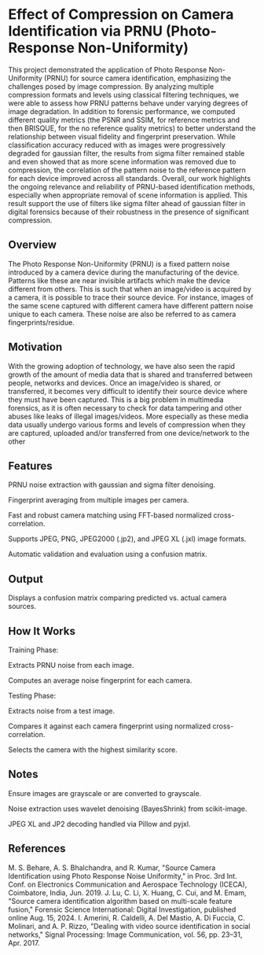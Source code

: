 # Effect of Compression on Camera Identification via PRNU (Photo-Response Non-Uniformity)
This project demonstrated the application of Photo Response Non-Uniformity (PRNU) for source camera identification, emphasizing the challenges posed by image compression. By analyzing multiple compression formats and levels using classical filtering techniques, we were able to assess how PRNU patterns behave under varying degrees of image degradation.
In addition to forensic performance, we computed different quality metrics (the  PSNR and SSIM, for reference metrics and then BRISQUE, for the no reference quality metrics) to better understand the relationship between visual fidelity and fingerprint preservation. While classification accuracy reduced with as images were progressively degraded for gaussian filter, the results from sigma filter remained stable and even showed that as more scene information was removed due to compression, the correlation of the pattern noise to the reference pattern for each device improved across all standards.
Overall, our work highlights the ongoing relevance and reliability of PRNU-based identification methods, especially when appropriate removal of scene information is applied. This result support the use of filters like sigma filter ahead of gaussian filter in digital forensics because of their robustness in the presence of significant compression.

## Overview
The Photo Response Non-Uniformity (PRNU) is a fixed pattern noise introduced by a camera device during the manufacturing of the device.
Patterns like these are near invisible artifacts which make the device different from others.
This is such that when an image/video is acquired by a camera, it is possible to trace their source device.
For instance, images of the same scene captured with different camera have different pattern noise unique to each camera.
These noise are also be referred to as camera fingerprints/residue.

## Motivation
With the growing adoption of technology, we have also seen the rapid growth of the amount of media data that is shared and transferred between people, networks and devices. 
Once an image/video is shared, or transferred, it becomes very difficult to identify their source device where they must have been captured.
This is a big problem in multimedia forensics, as it is often necessary to check for data tampering and other abuses like leaks of illegal images/videos.
More especially as these media data usually undergo various forms and levels of compression when they are captured, uploaded and/or transferred from one device/network to the other


## Features
PRNU noise extraction with gaussian and sigma filter denoising.

Fingerprint averaging from multiple images per camera.

Fast and robust camera matching using FFT-based normalized cross-correlation.

Supports JPEG, PNG, JPEG2000 (.jp2), and JPEG XL (.jxl) image formats.

Automatic validation and evaluation using a confusion matrix.

## Output

Displays a confusion matrix comparing predicted vs. actual camera sources.

## How It Works
Training Phase:

Extracts PRNU noise from each image.

Computes an average noise fingerprint for each camera.

Testing Phase:

Extracts noise from a test image.

Compares it against each camera fingerprint using normalized cross-correlation.

Selects the camera with the highest similarity score.

## Notes
Ensure images are grayscale or are converted to grayscale.

Noise extraction uses wavelet denoising (BayesShrink) from scikit-image.

JPEG XL and JP2 decoding handled via Pillow and pyjxl.

## References
M. S. Behare, A. S. Bhalchandra, and R. Kumar, "Source Camera Identification using Photo Response Noise Uniformity," in Proc. 3rd Int. Conf. on Electronics Communication and Aerospace Technology (ICECA), Coimbatore, India, Jun. 2019.
J. Lu, C. Li, X. Huang, C. Cui, and M. Emam, "Source camera identification algorithm based on multi-scale feature fusion," Forensic Science International: Digital Investigation, published online Aug. 15, 2024.
I. Amerini, R. Caldelli, A. Del Mastio, A. Di Fuccia, C. Molinari, and A. P. Rizzo, "Dealing with video source identification in social networks," Signal Processing: Image Communication, vol. 56, pp. 23–31, Apr. 2017.

